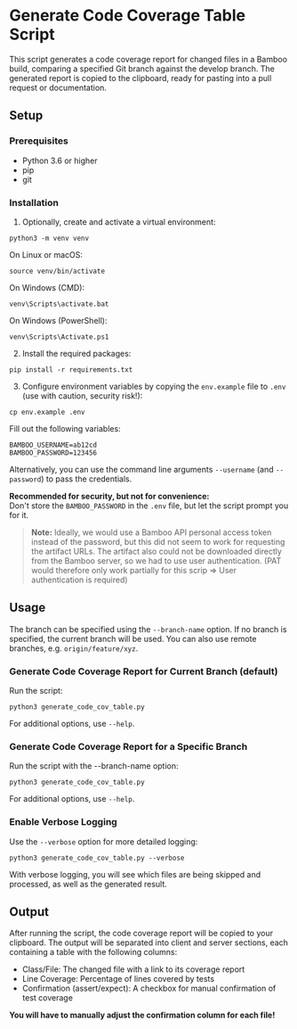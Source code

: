 # Generate Code Coverage Table Script

This script generates a code coverage report for changed files in a Bamboo build, comparing a specified Git branch against the develop branch. 
The generated report is copied to the clipboard, ready for pasting into a pull request or documentation.

## Setup

### Prerequisites

- Python 3.6 or higher
- pip
- git

### Installation

1. Optionally, create and activate a virtual environment:
```
python3 -m venv venv
```
On Linux or macOS:
```
source venv/bin/activate
```
On Windows (CMD):
```
venv\Scripts\activate.bat
```
On Windows (PowerShell):
```
venv\Scripts\Activate.ps1
```

2. Install the required packages:
```
pip install -r requirements.txt
```

3. Configure environment variables by copying the `env.example` file to `.env` (use with caution, security risk!):
```
cp env.example .env
```
Fill out the following variables:
```
BAMBOO_USERNAME=ab12cd
BAMBOO_PASSWORD=123456
```

Alternatively, you can use the command line arguments `--username` (and `--password`) to pass the credentials.

**Recommended for security, but not for convenience:**  
Don't store the `BAMBOO_PASSWORD` in the `.env` file, but let the script prompt you for it.

> **Note:**
> Ideally, we would use a Bamboo API personal access token instead of the password, but this did not seem to work for
> requesting the artifact URLs. The artifact also could not be downloaded directly from the Bamboo server, so we had to
> use user authentication. (PAT would therefore only work partially for this scrip => User authentication is required)

## Usage

The branch can be specified using the `--branch-name` option. If no branch is specified, the current branch will be used.
You can also use remote branches, e.g. `origin/feature/xyz`.

### Generate Code Coverage Report for Current Branch (default)

Run the script:
```
python3 generate_code_cov_table.py
```
For additional options, use `--help`.

### Generate Code Coverage Report for a Specific Branch

Run the script with the --branch-name option:
```
python3 generate_code_cov_table.py
```
For additional options, use `--help`.

### Enable Verbose Logging

Use the `--verbose` option for more detailed logging:
```
python3 generate_code_cov_table.py --verbose
```
With verbose logging, you will see which files are being skipped and processed, as well as the generated result.

## Output

After running the script, the code coverage report will be copied to your clipboard. 
The output will be separated into client and server sections, each containing a table with the following columns:

- Class/File: The changed file with a link to its coverage report
- Line Coverage: Percentage of lines covered by tests
- Confirmation (assert/expect): A checkbox for manual confirmation of test coverage

**You will have to manually adjust the confirmation column for each file!**
